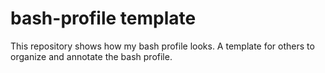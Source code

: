 # bash-profile template

This repository shows how my bash profile looks. A template for others to organize and annotate the bash profile.

